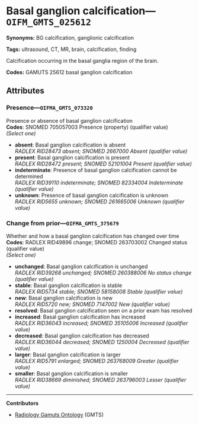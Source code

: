 # Basal ganglion calcification—`OIFM_GMTS_025612`

**Synonyms:** BG calcification, ganglionic calcification

**Tags:** ultrasound, CT, MR, brain, calcification, finding

Calcification occurring in the basal ganglia region of the brain.

**Codes:** GAMUTS 25612 basal ganglion calcification

## Attributes

### Presence—`OIFMA_GMTS_073320`

Presence or absence of basal ganglion calcification  
**Codes**: SNOMED 705057003 Presence (property) (qualifier value)  
*(Select one)*

- **absent**: Basal ganglion calcification is absent  
_RADLEX RID28473 absent; SNOMED 2667000 Absent (qualifier value)_
- **present**: Basal ganglion calcification is present  
_RADLEX RID28472 present; SNOMED 52101004 Present (qualifier value)_
- **indeterminate**: Presence of basal ganglion calcification cannot be determined  
_RADLEX RID39110 indeterminate; SNOMED 82334004 Indeterminate (qualifier value)_
- **unknown**: Presence of basal ganglion calcification is unknown  
_RADLEX RID5655 unknown; SNOMED 261665006 Unknown (qualifier value)_

### Change from prior—`OIFMA_GMTS_375679`

Whether and how a basal ganglion calcification has changed over time  
**Codes**: RADLEX RID49896 change; SNOMED 263703002 Changed status (qualifier value)  
*(Select one)*

- **unchanged**: Basal ganglion calcification is unchanged  
_RADLEX RID39268 unchanged; SNOMED 260388006 No status change (qualifier value)_
- **stable**: Basal ganglion calcification is stable  
_RADLEX RID5734 stable; SNOMED 58158008 Stable (qualifier value)_
- **new**: Basal ganglion calcification is new  
_RADLEX RID5720 new; SNOMED 7147002 New (qualifier value)_
- **resolved**: Basal ganglion calcification seen on a prior exam has resolved  
- **increased**: Basal ganglion calcification has increased  
_RADLEX RID36043 increased; SNOMED 35105006 Increased (qualifier value)_
- **decreased**: Basal ganglion calcification has decreased  
_RADLEX RID36044 decreased; SNOMED 1250004 Decreased (qualifier value)_
- **larger**: Basal ganglion calcification is larger  
_RADLEX RID5791 enlarged; SNOMED 263768009 Greater (qualifier value)_
- **smaller**: Basal ganglion calcification is smaller  
_RADLEX RID38669 diminished; SNOMED 263796003 Lesser (qualifier value)_

---

**Contributors**

- [Radiology Gamuts Ontology](https://gamuts.net/) (GMTS)